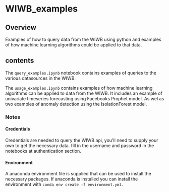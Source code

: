 # WIWB_examples
## Overview
Examples of how to query data from the WIWB using python and examples of how machine learning algorithms could be applied to that data.

## contents
The `query_examples.ipynb` notebook contains examples of queries to the various datasources in the WIWB.

The `usage_examples.ipynb` contains examples of how machine learning algorithms can be applied to data from the WIWB. It includes an example of univariate timeseries forecasting using Facebooks Prophet model. As wel as two examples of anomaly detection using the IsolationForest model. 

### Notes
#### Credentials
Credentials are needed to query the WIWB api, you'll need to supply your own to get the necessary data. fill in the username and password in the notebooks at authentication section.

#### Environment
A anaconda environment file is supplied that can be used to install the necessary packages. If anaconda is installed you can install the environment with `conda env create -f environment.yml`.
